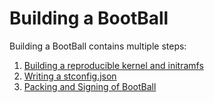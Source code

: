 # Building a BootBall

Building a BootBall contains multiple steps:

1. [Building a reproducible kernel and initramfs](building-kernel-and-initramfs-for-bootball.md)
2. [Writing a stconfig.json](writing-the-stconfig.json.md)
3. [Packing and Signing of BootBall](packing-and-signing-bootball.md)



